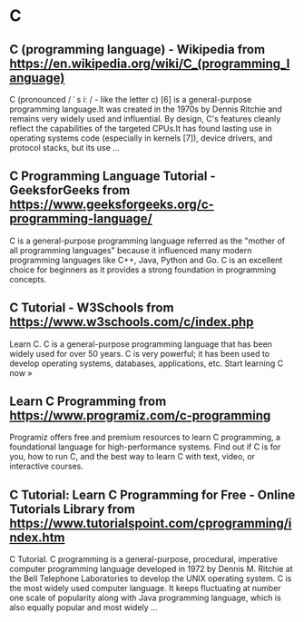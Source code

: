# C
## C (programming language) - Wikipedia from https://en.wikipedia.org/wiki/C_(programming_language)
C (pronounced / ˈ s iː / - like the letter c) [6] is a general-purpose programming language.It was created in the 1970s by Dennis Ritchie and remains very widely used and influential. By design, C's features cleanly reflect the capabilities of the targeted CPUs.It has found lasting use in operating systems code (especially in kernels [7]), device drivers, and protocol stacks, but its use ...
## C Programming Language Tutorial - GeeksforGeeks from https://www.geeksforgeeks.org/c-programming-language/
C is a general-purpose programming language referred as the "mother of all programming languages" because it influenced many modern programming languages like C++, Java, Python and Go. C is an excellent choice for beginners as it provides a strong foundation in programming concepts.
## C Tutorial - W3Schools from https://www.w3schools.com/c/index.php
Learn C. C is a general-purpose programming language that has been widely used for over 50 years. C is very powerful; it has been used to develop operating systems, databases, applications, etc. Start learning C now »
## Learn C Programming from https://www.programiz.com/c-programming
Programiz offers free and premium resources to learn C programming, a foundational language for high-performance systems. Find out if C is for you, how to run C, and the best way to learn C with text, video, or interactive courses.
## C Tutorial: Learn C Programming for Free - Online Tutorials Library from https://www.tutorialspoint.com/cprogramming/index.htm
C Tutorial. C programming is a general-purpose, procedural, imperative computer programming language developed in 1972 by Dennis M. Ritchie at the Bell Telephone Laboratories to develop the UNIX operating system. C is the most widely used computer language. It keeps fluctuating at number one scale of popularity along with Java programming language, which is also equally popular and most widely ...
